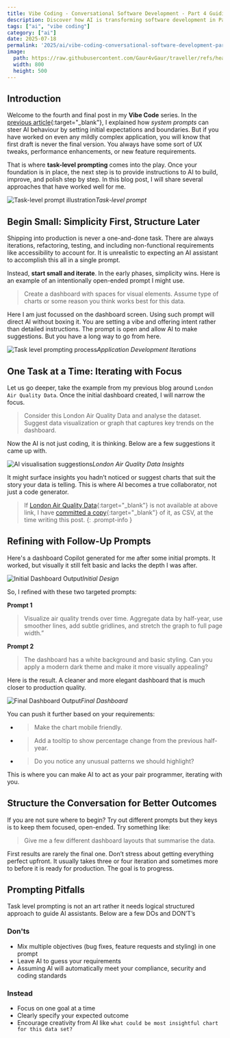 ```yaml
---
title: Vibe Coding - Conversational Software Development - Part 4 Guiding AI Through Iteration
description: Discover how AI is transforming software development in Part 4 of my 'Vibe Coding' series. Explore conversational coding, code generation from prompt, and the future of developer productivity.
tags: ["ai", "vibe coding"]
category: ["ai"]
date: 2025-07-18
permalink: '2025/ai/vibe-coding-conversational-software-development-part4/'
image:
  path: https://raw.githubusercontent.com/Gaur4vGaur/traveller/refs/heads/master/images/ai/2025-07-18-ai_vibe-coding-conversational-software-development-part4/coverImage.png
  width: 800
  height: 500
---
```


## Introduction

Welcome to the fourth and final post in my __Vibe Code__ series. In the [previous article](https://www.gaurgaurav.com/2025/ai/vibe-coding-conversational-software-development-part3/){:target="_blank"}, I explained how *system prompts* can steer AI behaviour by setting initial expectations and boundaries. But if you have worked on even any mildly complex application, you will know that first draft is never the final version. You always have some sort of UX tweaks, performance enhancements, or new feature requirements.

That is where __task-level prompting__ comes into the play. Once your foundation is in place, the next step is to provide instructions to AI to build, improve, and polish step by step. In this blog post, I will share several approaches that have worked well for me.

![Task-level prompt illustration](https://raw.githubusercontent.com/Gaur4vGaur/traveller/refs/heads/master/images/ai/2025-07-18-ai_vibe-coding-conversational-software-development-part4/introduction.png)*Task-level prompt*


## Begin Small: Simplicity First, Structure Later

Shipping into production is never a one-and-done task. There are always iterations, refactoring, testing, and including non-functional requirements like accessibility to account for. It is unrealistic to expecting an AI assistant to accomplish this all in a single prompt. 

Instead, __start small and iterate__. In the early phases, simplicity wins. Here is an example of an intentionally open-ended prompt I might use.

>Create a dashboard with spaces for visual elements. Assume type of charts or some reason you think works best for this data.

Here I am just focussed on the dashboard screen. Using such prompt will direct AI without boxing it. You are setting a vibe and offering intent rather than detailed instructions. The prompt is open and allow AI to make suggestions. But you have a long way to go from here.

![Task level prompting process](https://raw.githubusercontent.com/Gaur4vGaur/traveller/refs/heads/master/images/ai/2025-07-18-ai_vibe-coding-conversational-software-development-part4/TaskLevelPromptingProcess.png)*Application Development Iterations*


## One Task at a Time: Iterating with Focus
Let us go deeper, take the example from my previous blog around `London Air Quality Data`. Once the initial dashboard created, I will narrow the focus. 

> Consider this London Air Quality Data and analyse the dataset. Suggest data visualization or graph that captures key trends on the dashboard.

Now the AI is not just coding, it is thinking. Below are a few suggestions it came up with.

![AI visualisation suggestions](https://raw.githubusercontent.com/Gaur4vGaur/traveller/refs/heads/master/images/ai/2025-07-18-ai_vibe-coding-conversational-software-development-part4/VibeCoding3_AIsuggestions.png)*London Air Quality Data Insights*

It might surface insights you hadn’t noticed or suggest charts that suit the story your data is telling. This is where AI becomes a true collaborator, not just a code generator.

> If [London Air Quality Data](https://data.london.gov.uk/download/290a22f1-5eef-4801-8286-3f288b49093a/acce7f88-70f0-4fd0-9160-f02a9d96b2c3/air-quality-london.xlsx){:target="_blank"} is not available at above link, I have [committed a copy](https://raw.githubusercontent.com/Gaur4vGaur/traveller/refs/heads/master/air-quality-london.csv){:target="_blank"} of it, as CSV, at the time writing this post.
{: .prompt-info }


## Refining with Follow-Up Prompts
Here's a dashboard Copilot generated for me after some initial prompts. It worked, but visually it still felt basic and lacks the depth I was after.

![Initial Dashboard Output](https://raw.githubusercontent.com/Gaur4vGaur/traveller/refs/heads/master/images/ai/2025-07-18-ai_vibe-coding-conversational-software-development-part4/VibeCoding3_AIOutput1.png)*Initial Design*

So, I refined with these two targeted prompts:

__Prompt 1__
>Visualize air quality trends over time. Aggregate data by half-year, use smoother lines, add subtle gridlines, and stretch the graph to full page width.”

__Prompt 2__ 
>The dashboard has a white background and basic styling. Can you apply a modern dark theme and make it more visually appealing?

Here is the result. A cleaner and more elegant dashboard that is much closer to production quality.

![Final Dashboard Output](https://raw.githubusercontent.com/Gaur4vGaur/traveller/refs/heads/master/images/ai/2025-07-18-ai_vibe-coding-conversational-software-development-part4/VibeCoding3_AIOutput2.png)*Final Dashboard*

You can push it further based on your requirements:
-	>Make the chart mobile friendly.
- >Add a tooltip to show percentage change from the previous half-year.
- >Do you notice any unusual patterns we should highlight?

This is where you can make AI to act as your pair programmer, iterating with you.


## Structure the Conversation for Better Outcomes
If you are not sure where to begin? Try out different prompts but they keys is to keep them focused, open-ended. Try something like:

> Give me a few different dashboard layouts that summarise the data.

First results are rarely the final one. Don’t stress about getting everything perfect upfront. It usually takes three or four iteration and sometimes more to before it is ready for production. The goal is to progress.

## Prompting Pitfalls
Task level prompting is not an art rather it needs logical structured approach to guide AI assistants. Below are a few DOs and DON’T’s

### Don'ts
- Mix multiple objectives (bug fixes, feature requests and styling) in one prompt
- Leave AI to guess your requirements 
- Assuming AI will automatically meet your compliance, security and coding standards

### Instead
- Focus on one goal at a time
- Clearly specify your expected outcome
- Encourage creativity from AI like 
`what could be most insightful chart for this data set?`

